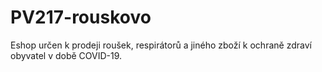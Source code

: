 # PV217-rouskovo
Eshop určen k prodeji roušek, respirátorů a jiného zboží k ochraně zdraví obyvatel v době COVID-19.
